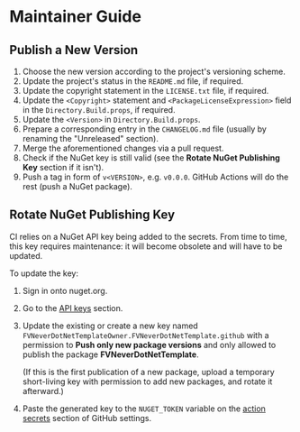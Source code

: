 <!--
SPDX-FileCopyrightText: 2024-2025 Friedrich von Never <friedrich@fornever.me>

SPDX-License-Identifier: MIT
-->

Maintainer Guide
================

Publish a New Version
---------------------
1. Choose the new version according to the project's versioning scheme.
2. Update the project's status in the `README.md` file, if required.
3. Update the copyright statement in the `LICENSE.txt` file, if required.
4. Update the `<Copyright>` statement and `<PackageLicenseExpression>` field in the `Directory.Build.props`, if required.
5. Update the `<Version>` in `Directory.Build.props`.
6. Prepare a corresponding entry in the `CHANGELOG.md` file (usually by renaming the "Unreleased" section).
7. Merge the aforementioned changes via a pull request.
8. Check if the NuGet key is still valid (see the **Rotate NuGet Publishing Key** section if it isn't).
9. Push a tag in form of `v<VERSION>`, e.g. `v0.0.0`. GitHub Actions will do the rest (push a NuGet package).

Rotate NuGet Publishing Key
---------------------------
CI relies on a NuGet API key being added to the secrets. From time to time, this key requires maintenance: it will become obsolete and will have to be updated.

To update the key:

1. Sign in onto nuget.org.
2. Go to the [API keys][nuget.api-keys] section.
3. Update the existing or create a new key named `FVNeverDotNetTemplateOwner.FVNeverDotNetTemplate.github` with a permission to **Push only new package versions** and only allowed to publish the package **FVNeverDotNetTemplate**.

   (If this is the first publication of a new package, upload a temporary short-living key with permission to add new packages, and rotate it afterward.)
4. Paste the generated key to the `NUGET_TOKEN` variable on the [action secrets][github.secrets] section of GitHub settings.

[github.secrets]: https://github.com/FVNeverDotNetTemplateOwner/FVNeverDotNetTemplate/settings/secrets/actions
[nuget.api-keys]: https://www.nuget.org/account/apikeys
